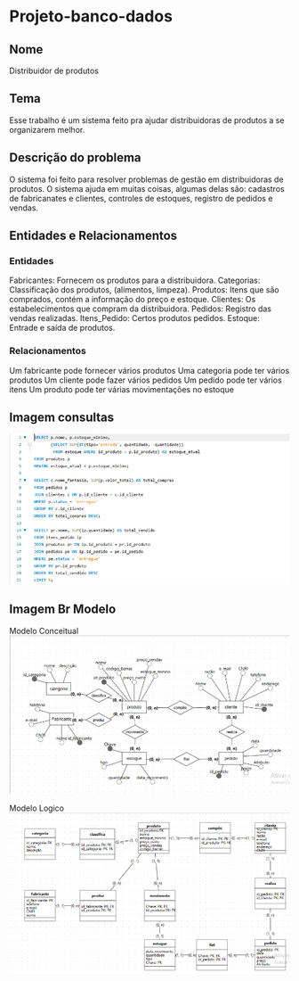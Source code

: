 # Projeto-banco-dados

## Nome 
Distribuidor de produtos

## Tema
Esse trabalho é um sistema feito pra ajudar distribuidoras de produtos a se organizarem melhor.

## Descrição do problema
O sistema foi feito para resolver problemas de gestão em distribuidoras de produtos. O sistema ajuda em muitas coisas, algumas delas são: cadastros de fabricanates e clientes, controles de estoques, registro de pedidos e vendas.

## Entidades e Relacionamentos
### Entidades 
Fabricantes: Fornecem os produtos para a distribuidora.
Categorias: Classificação dos produtos, (alimentos, limpeza).
Produtos: Itens que são comprados, contém a informação do preço e estoque. 
Clientes: Os estabelecimentos que compram da distribuidora.
Pedidos: Registro das vendas realizadas.
Itens_Pedido: Certos produtos pedidos.
Estoque: Entrade e saída de produtos.

### Relacionamentos
Um fabricante pode fornecer vários produtos
Uma categoria pode ter vários produtos
Um cliente pode fazer vários pedidos
Um pedido pode ter vários itens
Um produto pode ter várias movimentações no estoque

## Imagem consultas 
![consultas](./imagens-readme/consulta-bancodedados.png)

## Imagem Br Modelo
Modelo Conceitual
![conceitual](./imagens-readme/modelo-conceitual.png)

Modelo Logico
![logico](./imagens-readme/modelo-logico.png)